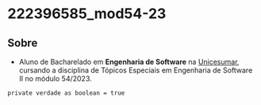 # 222396585_mod54-23

## Sobre

* Aluno de Bacharelado em **Engenharia de Software** na [Unicesumar](https://www.unicesumar.edu.br/home/), cursando a disciplina de Tópicos Especiais em Engenharia de Software II no módulo 54/2023.

```
private verdade as boolean = true
```
